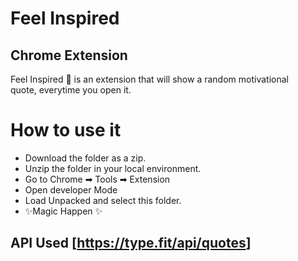 <h1 class="code-line" data-line-start=0 data-line-end=1 ><a id="Feel_Inspired_0"></a>Feel Inspired</h1>
<h2 class="code-line" data-line-start=1 data-line-end=2 ><a id="Chrome_Extension_1"></a>Chrome Extension</h2>
<p class="has-line-data" data-line-start="3" data-line-end="5">Feel Inspired 🎊 is an extension that will show a random motivational<br>
quote, everytime you open it.</p>
<h1 class="code-line" data-line-start=6 data-line-end=7 ><a id="How_to_use_it_6"></a>How to use it</h1>
<ul>
<li class="has-line-data" data-line-start="7" data-line-end="8">Download the folder as a zip.</li>
<li class="has-line-data" data-line-start="8" data-line-end="9">Unzip the folder in your local environment.</li>
<li class="has-line-data" data-line-start="9" data-line-end="10">Go to Chrome ➡ Tools ➡ Extension</li>
<li class="has-line-data" data-line-start="10" data-line-end="11">Open developer Mode</li>
<li class="has-line-data" data-line-start="11" data-line-end="12">Load Unpacked and select this folder.</li>
<li class="has-line-data" data-line-start="12" data-line-end="14">✨Magic   Happen ✨</li>
</ul>
<h2 class="code-line" data-line-start=14 data-line-end=15 ><a id="API_Used_httpstypefitapiquotes_14"></a>API Used [<a href="https://type.fit/api/quotes">https://type.fit/api/quotes</a>]</h2>
